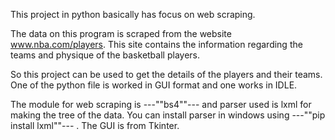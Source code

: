 This project in python basically has focus on web scraping.


The data on this program is scraped from the website www.nba.com/players.
This site contains the information regarding the teams and physique of the basketball players.


So this project can be used to get the details of the players and their teams.
One of the python file is worked in GUI format and one works in IDLE.



The module for web scraping is ---""bs4""--- and parser used is lxml for making the tree of the data.
You can install parser in windows using ---""pip install lxml""--- . The GUI is from Tkinter.